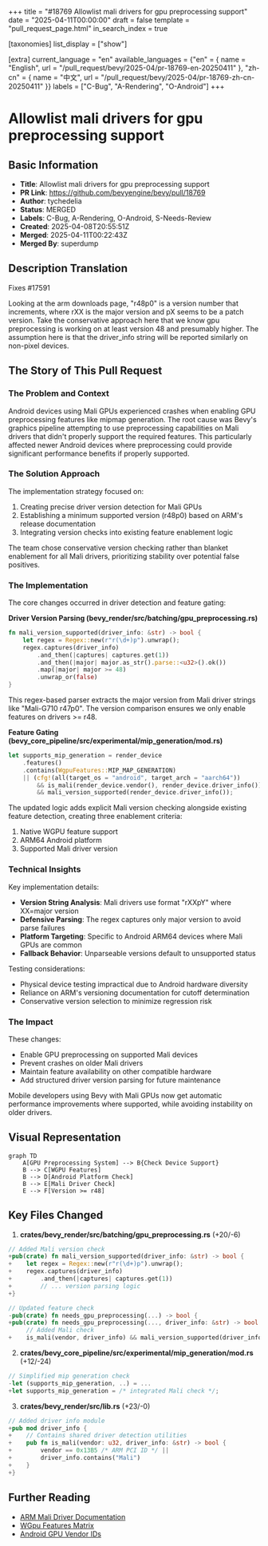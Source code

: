 +++
title = "#18769 Allowlist mali drivers for gpu preprocessing support"
date = "2025-04-11T00:00:00"
draft = false
template = "pull_request_page.html"
in_search_index = true

[taxonomies]
list_display = ["show"]

[extra]
current_language = "en"
available_languages = {"en" = { name = "English", url = "/pull_request/bevy/2025-04/pr-18769-en-20250411" }, "zh-cn" = { name = "中文", url = "/pull_request/bevy/2025-04/pr-18769-zh-cn-20250411" }}
labels = ["C-Bug", "A-Rendering", "O-Android"]
+++

# Allowlist mali drivers for gpu preprocessing support

## Basic Information
- **Title**: Allowlist mali drivers for gpu preprocessing support
- **PR Link**: https://github.com/bevyengine/bevy/pull/18769
- **Author**: tychedelia
- **Status**: MERGED
- **Labels**: C-Bug, A-Rendering, O-Android, S-Needs-Review
- **Created**: 2025-04-08T20:55:51Z
- **Merged**: 2025-04-11T00:22:43Z
- **Merged By**: superdump

## Description Translation
Fixes #17591

Looking at the arm downloads page, "r48p0" is a version number that increments, where rXX is the major version and pX seems to be a patch version. Take the conservative approach here that we know gpu preprocessing is working on at least version 48 and presumably higher. The assumption here is that the driver_info string will be reported similarly on non-pixel devices.

## The Story of This Pull Request

### The Problem and Context
Android devices using Mali GPUs experienced crashes when enabling GPU preprocessing features like mipmap generation. The root cause was Bevy's graphics pipeline attempting to use preprocessing capabilities on Mali drivers that didn't properly support the required features. This particularly affected newer Android devices where preprocessing could provide significant performance benefits if properly supported.

### The Solution Approach
The implementation strategy focused on:
1. Creating precise driver version detection for Mali GPUs
2. Establishing a minimum supported version (r48p0) based on ARM's release documentation
3. Integrating version checks into existing feature enablement logic

The team chose conservative version checking rather than blanket enablement for all Mali drivers, prioritizing stability over potential false positives.

### The Implementation
The core changes occurred in driver detection and feature gating:

**Driver Version Parsing (bevy_render/src/batching/gpu_preprocessing.rs)**
```rust
fn mali_version_supported(driver_info: &str) -> bool {
    let regex = Regex::new(r"r(\d+)p").unwrap();
    regex.captures(driver_info)
        .and_then(|captures| captures.get(1))
        .and_then(|major| major.as_str().parse::<u32>().ok())
        .map(|major| major >= 48)
        .unwrap_or(false)
}
```
This regex-based parser extracts the major version from Mali driver strings like "Mali-G710 r47p0". The version comparison ensures we only enable features on drivers >= r48.

**Feature Gating (bevy_core_pipeline/src/experimental/mip_generation/mod.rs)**
```rust
let supports_mip_generation = render_device
    .features()
    .contains(WgpuFeatures::MIP_MAP_GENERATION)
    || (cfg!(all(target_os = "android", target_arch = "aarch64"))
        && is_mali(render_device.vendor(), render_device.driver_info())
        && mali_version_supported(render_device.driver_info());
```
The updated logic adds explicit Mali version checking alongside existing feature detection, creating three enablement criteria:
1. Native WGPU feature support
2. ARM64 Android platform
3. Supported Mali driver version

### Technical Insights
Key implementation details:
- **Version String Analysis**: Mali drivers use format "rXXpY" where XX=major version
- **Defensive Parsing**: The regex captures only major version to avoid parse failures
- **Platform Targeting**: Specific to Android ARM64 devices where Mali GPUs are common
- **Fallback Behavior**: Unparseable versions default to unsupported status

Testing considerations:
- Physical device testing impractical due to Android hardware diversity
- Reliance on ARM's versioning documentation for cutoff determination
- Conservative version selection to minimize regression risk

### The Impact
These changes:
- Enable GPU preprocessing on supported Mali devices
- Prevent crashes on older Mali drivers
- Maintain feature availability on other compatible hardware
- Add structured driver version parsing for future maintenance

Mobile developers using Bevy with Mali GPUs now get automatic performance improvements where supported, while avoiding instability on older drivers.

## Visual Representation

```mermaid
graph TD
    A[GPU Preprocessing System] --> B{Check Device Support}
    B --> C[WGPU Features]
    B --> D[Android Platform Check]
    B --> E[Mali Driver Check]
    E --> F[Version >= r48]
```

## Key Files Changed

1. **crates/bevy_render/src/batching/gpu_preprocessing.rs** (+20/-6)
```rust
// Added Mali version check
+pub(crate) fn mali_version_supported(driver_info: &str) -> bool {
+    let regex = Regex::new(r"r(\d+)p").unwrap();
+    regex.captures(driver_info)
+        .and_then(|captures| captures.get(1))
+        // ... version parsing logic
+}

// Updated feature check
-pub(crate) fn needs_gpu_preprocessing(...) -> bool {
+pub(crate) fn needs_gpu_preprocessing(..., driver_info: &str) -> bool {
     // Added Mali check
+    is_mali(vendor, driver_info) && mali_version_supported(driver_info)
```

2. **crates/bevy_core_pipeline/src/experimental/mip_generation/mod.rs** (+12/-24)
```rust
// Simplified mip generation check
-let (supports_mip_generation, ..) = ...
+let supports_mip_generation = /* integrated Mali check */;
```

3. **crates/bevy_render/src/lib.rs** (+23/-0)
```rust
// Added driver info module
+pub mod driver_info {
+    // Contains shared driver detection utilities
+    pub fn is_mali(vendor: u32, driver_info: &str) -> bool {
+        vendor == 0x13B5 /* ARM PCI ID */ || 
+        driver_info.contains("Mali")
+    }
+}
```

## Further Reading
- [ARM Mali Driver Documentation](https://developer.arm.com/documentation/ka005184/latest)
- [WGpu Features Matrix](https://wgpu.rs/features.html)
- [Android GPU Vendor IDs](https://registry.khronos.org/OpenGL/xml/gl.xml)